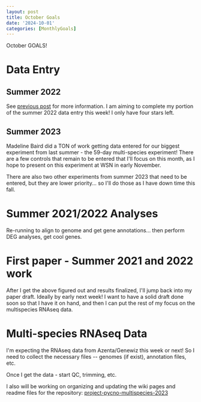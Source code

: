 ```yaml
---
layout: post
title: October Goals
date: '2024-10-01'
categories: [MonthlyGoals]
---
```

October GOALS!

# Data Entry
## Summer 2022
See [previous post](https://grace-ac.github.io/dataentry/) for more information. I am aiming to complete my portion of the summer 2022 data entry this week! I only have four stars left.

## Summer 2023
Madeline Baird did a TON of work getting data entered for our biggest experiment from last summer - the 59-day multi-species experiment! There are a few controls that remain to be entered that I'll focus on this month, as I hope to present on this experiment at WSN in early November.

There are also two other experiments from summer 2023 that need to be entered, but they are lower priority... so I'll do those as I have down time this fall.

# Summer 2021/2022 Analyses
Re-running to align to genome and get gene annotations... then perform DEG analyses, get cool genes.

# First paper - Summer 2021 and 2022 work
After I get the above figured out and results finalized, I'll jump back into my paper draft. Ideally by early next week! I want to have a solid draft done soon so that I have it on hand, and then I can put the rest of my focus on the multispecies RNAseq data.

# Multi-species RNAseq Data
I'm expecting the RNAseq data from Azenta/Genewiz this week or next! So I need to collect the necessary files -- genomes (if exist), annotation files, etc.

Once I get the data - start QC, trimming, etc.

I also will be working on organizing and updating the wiki pages and readme files for the repository: [project-pycno-multispecies-2023](https://github.com/grace-ac/project-pycno-multispecies-2023)
